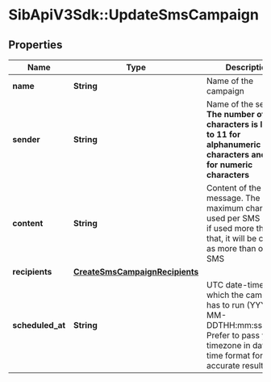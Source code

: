 # SibApiV3Sdk::UpdateSmsCampaign

## Properties
Name | Type | Description | Notes
------------ | ------------- | ------------- | -------------
**name** | **String** | Name of the campaign | [optional] 
**sender** | **String** | Name of the sender. **The number of characters is limited to 11 for alphanumeric characters and 15 for numeric characters** | [optional] 
**content** | **String** | Content of the message. The maximum characters used per SMS is 160, if used more than that, it will be counted as more than one SMS | [optional] 
**recipients** | [**CreateSmsCampaignRecipients**](CreateSmsCampaignRecipients.md) |  | [optional] 
**scheduled_at** | **String** | UTC date-time on which the campaign has to run (YYYY-MM-DDTHH:mm:ss.SSSZ). Prefer to pass your timezone in date-time format for accurate result. | [optional] 


